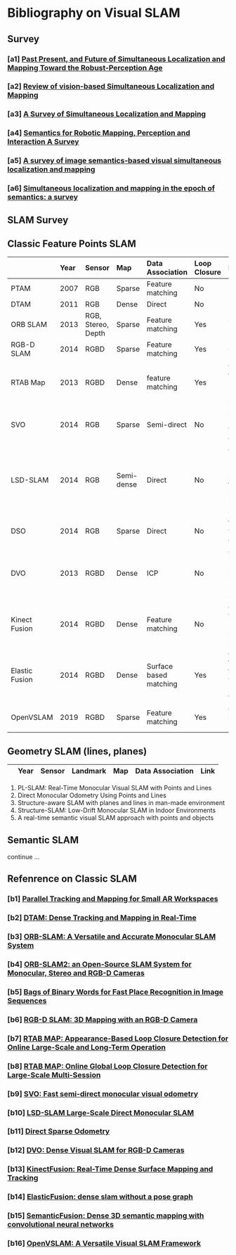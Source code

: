 # Bibliography on Visual SLAM

## Survey

### [a1] [Past Present, and Future of Simultaneous Localization and Mapping Toward the Robust-Perception Age ](https://ieeexplore.ieee.org/abstract/document/7747236)

### [a2] [Review of vision-based Simultaneous Localization and Mapping ](https://ieeexplore.ieee.org/abstract/document/8729285)

### [a3] [A Survey of Simultaneous Localization and Mapping ](https://whubaichuan.github.io/data/v3.pdf)

### [a4] [Semantics for Robotic Mapping, Perception and Interaction A Survey](https://www.nowpublishers.com/article/Details/ROB-059)

### [a5] [A survey of image semantics-based visual simultaneous localization and mapping](https://journals.sagepub.com/doi/full/10.1177/1729881420919185)

### [a6] [Simultaneous localization and mapping in the epoch of semantics: a survey](https://link.springer.com/article/10.1007/s12555-018-0130-x)



## SLAM Survey

## Classic Feature Points SLAM
|   | Year | Sensor | Map | Data Association | Loop Closure | Keywrods | Link| 
|:---|:---|:---|:---|:---|:---|:---|:---|
|PTAM | 2007 | RGB | Sparse | Feature matching | No | | [[b1]](#b1-parallel-tracking-and-mapping-for-small-ar-workspaces)|
DTAM | 2011 | RGB | Dense | Direct | No |  | [[b2]](#b2-dtam-dense-tracking-and-mapping-in-real-time)|
ORB SLAM | 2013 | RGB, Stereo, Depth | Sparse | Feature matching | Yes | ORB features, Bag of words | [[b3]](#b3-orb-slam-a-versatile-and-accurate-monocular-slam-system) [[b4]](#b4-orb-slam2-an-open-source-slam-system-for-monocular-stereo-and-rgb-d-cameras)[[b5]](#b5-bags-of-binary-words-for-fast-place-recognition-in-image-sequences)|
RGB-D SLAM | 2014 | RGBD | Sparse | Feature matching | Yes | Octomap | [[b6]](#b6-rgb-d-slam-3d-mapping-with-an-rgb-d-camera)|
RTAB Map | 2013 | RGBD | Dense | feature matching | Yes | online loop closure memory management model | [[b7]](#b7-rtab-map-appearance-based-loop-closure-detection-for-online-large-scale-and-long-term-operation) [[b8]](#b8-rtab-map-online-global-loop-closure-detection-for-large-scale-multi-session)|
SVO | 2014 | RGB | Sparse | Semi-direct | No | monocular, semi-direct, visual odometry | [[b9]](#b9-svo-fast-semi-direct-monocular-visual-odometry) |
LSD-SLAM | 2014 | RGB | Semi-dense | Direct | No | direct (feature-less) monocular SLAM , direct tracking method probabilistic solution | [[b10]](#b10-lsd-slam-large-scale-direct-monocular-slamy) |
DSO | 2014 | RGB | Sparse | Direct | No | feature-less, windowed optimization  | [[b11]](#b11-direct-sparse-odometry) |
DVO | 2013 | RGBD | Dense | ICP | No | entropy-based similarity measure for keyframe selection | [[b12]](#b12-dvo-dense-visual-slam-for-rgb-d-cameras)
Kinect Fusion | 2014 | RGBD | Dense | Feature matching | No | dense volumetric reconstruction, surface measurement | [[b13]](#b13-kinectfusion-real-time-dense-surface-mapping-and-tracking) |
Elastic Fusion | 2014 | RGBD | Dense | Surface based matching | Yes | dense frame-to-model tracking and windowed surfel-based fusion | [[b14]](#b14-elasticfusion-dense-slam-without-a-pose-graph)
OpenVSLAM | 2019 | RGBD | Sparse | Feature matching | Yes | design visual slam as libraries | [[b16]](#b16-openvslam-a-versatile-visual-slam-framework)


## Geometry SLAM (lines, planes)
|   | Year | Sensor | Landmark | Map | Data Association | Link
|:---|:---|:---|:---|:---|:---|:---|

1. PL-SLAM: Real-Time Monocular Visual SLAM with Points and Lines
2. Direct Monocular Odometry Using Points and Lines
3. Structure-aware SLAM with planes and lines in man-made environment
4. Structure-SLAM: Low-Drift Monocular SLAM in Indoor Environments
5. A real-time semantic visual SLAM approach with points and objects

## Semantic SLAM 
continue ...



## Refenrence on Classic SLAM
### [b1] [Parallel Tracking and Mapping for Small AR Workspaces](https://ieeexplore.ieee.org/abstract/document/4538852)

### [b2] [DTAM: Dense Tracking and Mapping in Real-Time](https://ieeexplore.ieee.org/abstract/document/6126513)

### [b3] [ORB-SLAM: A Versatile and Accurate Monocular SLAM System](https://ieeexplore.ieee.org/abstract/document/7219438)

### [b4] [ORB-SLAM2: an Open-Source SLAM System for Monocular, Stereo and RGB-D Cameras ](https://ieeexplore.ieee.org/abstract/document/7946260)

### [b5] [Bags of Binary Words for Fast Place Recognition in Image Sequences](https://ieeexplore.ieee.org/abstract/document/6202705/)

### [b6] [RGB-D SLAM: 3D Mapping with an RGB-D Camera](https://ieeexplore.ieee.org/abstract/document/6594910)

### [b7] [RTAB MAP: Appearance-Based Loop Closure Detection for Online Large-Scale and Long-Term Operation](https://ieeexplore.ieee.org/abstract/document/6594910)

### [b8] [RTAB MAP: Online Global Loop Closure Detection for Large-Scale Multi-Session](https://ieeexplore.ieee.org/abstract/document/6942926)

### [b9] [SVO: Fast semi-direct monocular visual odometry](https://ieeexplore.ieee.org/abstract/document/6906584)

### [b10] [LSD-SLAM Large-Scale Direct Monocular SLAM](https://link.springer.com/chapter/10.1007/978-3-319-10605-2_54)

### [b11] [Direct Sparse Odometry](https://ieeexplore.ieee.org/abstract/document/7898369/)

### [b12] [DVO: Dense Visual SLAM for RGB-D Cameras](https://ieeexplore.ieee.org/abstract/document/6696650)

### [b13] [KinectFusion: Real-Time Dense Surface Mapping and Tracking](https://ieeexplore.ieee.org/abstract/document/6162880/)

### [b14] [ElasticFusion: dense slam without a pose graph](https://spiral.imperial.ac.uk/bitstream/10044/1/23438/2/whelan2015rss.pdf)

### [b15] [SemanticFusion: Dense 3D semantic mapping with convolutional neural networks](https://ieeexplore.ieee.org/abstract/document/7989538)

### [b16] [OpenVSLAM: A Versatile Visual SLAM Framework](https://dl.acm.org/doi/abs/10.1145/3343031.3350539)



